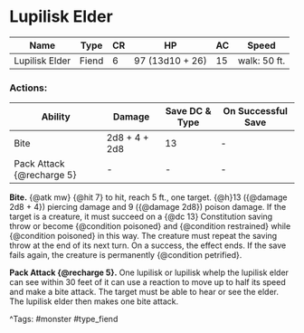 # Lupilisk Elder

| Name | Type | CR | HP | AC | Speed |
|------|------|----|----|----|-------|
| Lupilisk Elder | Fiend | 6 | 97 (13d10 + 26) | 15 | walk: 50 ft. |

### Actions:

| Ability | Damage | Save DC & Type | On Successful Save |
|---------|--------|----------------|--------------------|
| Bite | 2d8 + 4 + 2d8 | 13 | - |
| Pack Attack {@recharge 5} | - | - | - |


**Bite.** {@atk mw} {@hit 7} to hit, reach 5 ft., one target. {@h}13 ({@damage 2d8 + 4}) piercing damage and 9 ({@damage 2d8}) poison damage. If the target is a creature, it must succeed on a {@dc 13} Constitution saving throw or become {@condition poisoned} and {@condition restrained} while {@condition poisoned} in this way. The creature must repeat the saving throw at the end of its next turn. On a success, the effect ends. If the save fails again, the creature is permanently {@condition petrified}.

**Pack Attack {@recharge 5}.** One lupilisk or lupilisk whelp the lupilisk elder can see within 30 feet of it can use a reaction to move up to half its speed and make a bite attack. The target must be able to hear or see the elder. The lupilisk elder then makes one bite attack.

^Tags: #monster #type_fiend